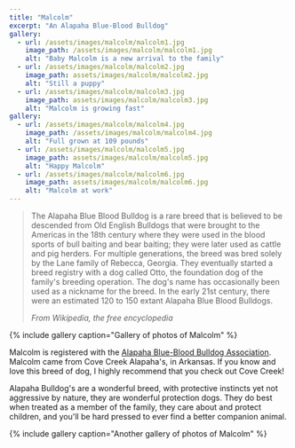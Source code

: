 ```yaml
---
title: "Malcolm"
excerpt: "An Alapaha Blue-Blood Bulldog"
gallery:
  - url: /assets/images/malcolm/malcolm1.jpg
    image_path: /assets/images/malcolm/malcolm1.jpg
    alt: "Baby Malcolm is a new arrival to the family"
  - url: /assets/images/malcolm/malcolm2.jpg
    image_path: assets/images/malcolm/malcolm2.jpg
    alt: "Still a puppy"
  - url: /assets/images/malcolm/malcolm3.jpg
    image_path: assets/images/malcolm/malcolm3.jpg
    alt: "Malcolm is growing fast"
gallery:
  - url: /assets/images/malcolm/malcolm4.jpg
    image_path: /assets/images/malcolm/malcolm4.jpg
    alt: "Full grown at 109 pounds"
  - url: /assets/images/malcolm/malcolm5.jpg
    image_path: assets/images/malcolm/malcolm5.jpg
    alt: "Happy Malcolm"
  - url: /assets/images/malcolm/malcolm6.jpg
    image_path: assets/images/malcolm/malcolm6.jpg
    alt: "Malcolm at work"
---
```


> The Alapaha Blue Blood Bulldog is a rare breed that is believed to be descended from Old English Bulldogs that were brought to the Americas in the 18th century where they were used in the blood sports of bull baiting and bear baiting; they were later used as cattle and pig herders. For multiple generations, the breed was bred solely by the Lane family of Rebecca, Georgia. They eventually started a breed registry with a dog called Otto, the foundation dog of the family's breeding operation. The dog's name has occasionally been used as a nickname for the breed. In the early 21st century, there were an estimated 120 to 150 extant Alapaha Blue Blood Bulldogs.
>
> <cite>From Wikipedia, the free encyclopedia</cite>

{% include gallery caption="Gallery of photos of Malcolm" %}

Malcolm is registered with the [Alapaha Blue-Blood Bulldog Association](https://www.alapahabluebloodbulldog.org). Malcolm came from Cove Creek Alapaha's, in Arkansas. If you know and love this breed of dog, I highly recommend that you check out Cove Creek!

Alapaha Bulldog's are a wonderful breed, with protective instincts yet not aggressive by nature, they are wonderful protection dogs. They do best when treated as a member of the family, they care about and protect children, and you'll be hard pressed to ever find a better companion animal.

{% include gallery caption="Another gallery of photos of Malcolm" %}
